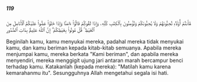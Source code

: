 ##### 119

<span class="ayah">هَٰٓأَنتُمْ أُو۟لَآءِ تُحِبُّونَهُمْ وَلَا يُحِبُّونَكُمْ وَتُؤْمِنُونَ بِٱلْكِتَٰبِ كُلِّهِۦ وَإِذَا لَقُوكُمْ قَالُوٓا۟ ءَامَنَّا وَإِذَا خَلَوْا۟ عَضُّوا۟ عَلَيْكُمُ ٱلْأَنَامِلَ مِنَ ٱلْغَيْظِ ۚ قُلْ مُوتُوا۟ بِغَيْظِكُمْ ۗ إِنَّ ٱللَّهَ عَلِيمٌۢ بِذَاتِ ٱلصُّدُورِ</span>

<span class="ayah_translation">Beginilah kamu, kamu menyukai mereka, padahal mereka tidak menyukai kamu, dan kamu beriman kepada kitab-kitab semuanya. Apabila mereka menjumpai kamu, mereka berkata "Kami beriman", dan apabila mereka menyendiri, mereka menggigit ujung jari antaran marah bercampur benci terhadap kamu. Katakanlah (kepada mereka): "Matilah kamu karena kemarahanmu itu". Sesungguhnya Allah mengetahui segala isi hati.</span>
